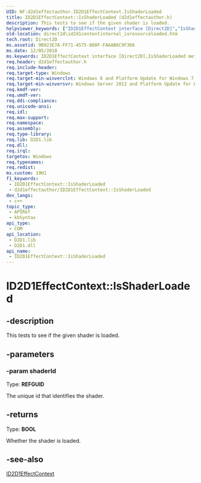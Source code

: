```yaml
---
UID: NF:d2d1effectauthor.ID2D1EffectContext.IsShaderLoaded
title: ID2D1EffectContext::IsShaderLoaded (d2d1effectauthor.h)
description: This tests to see if the given shader is loaded.
helpviewer_keywords: ["ID2D1EffectContext interface [Direct2D]","IsShaderLoaded method","ID2D1EffectContext.IsShaderLoaded","ID2D1EffectContext::IsShaderLoaded","IsShaderLoaded","IsShaderLoaded method [Direct2D]","IsShaderLoaded method [Direct2D]","ID2D1EffectContext interface","d2d1effectauthor/ID2D1EffectContext::IsShaderLoaded","direct2d.id2d1contextinternal_isresourceloaded"]
old-location: direct2d\id2d1contextinternal_isresourceloaded.htm
tech.root: Direct2D
ms.assetid: 9B923E7A-FF71-4575-880F-FA6AB6C9F366
ms.date: 12/05/2018
ms.keywords: ID2D1EffectContext interface [Direct2D],IsShaderLoaded method, ID2D1EffectContext.IsShaderLoaded, ID2D1EffectContext::IsShaderLoaded, IsShaderLoaded, IsShaderLoaded method [Direct2D], IsShaderLoaded method [Direct2D],ID2D1EffectContext interface, d2d1effectauthor/ID2D1EffectContext::IsShaderLoaded, direct2d.id2d1contextinternal_isresourceloaded
req.header: d2d1effectauthor.h
req.include-header: 
req.target-type: Windows
req.target-min-winverclnt: Windows 8 and Platform Update for Windows 7 [desktop apps \| UWP apps]
req.target-min-winversvr: Windows Server 2012 and Platform Update for Windows Server 2008 R2 [desktop apps \| UWP apps]
req.kmdf-ver: 
req.umdf-ver: 
req.ddi-compliance: 
req.unicode-ansi: 
req.idl: 
req.max-support: 
req.namespace: 
req.assembly: 
req.type-library: 
req.lib: D2D1.lib
req.dll: 
req.irql: 
targetos: Windows
req.typenames: 
req.redist: 
ms.custom: 19H1
f1_keywords:
 - ID2D1EffectContext::IsShaderLoaded
 - d2d1effectauthor/ID2D1EffectContext::IsShaderLoaded
dev_langs:
 - c++
topic_type:
 - APIRef
 - kbSyntax
api_type:
 - COM
api_location:
 - D2D1.lib
 - D2D1.dll
api_name:
 - ID2D1EffectContext::IsShaderLoaded
---
```


# ID2D1EffectContext::IsShaderLoaded


## -description

This tests to see if the given shader is loaded.

## -parameters

### -param shaderId

Type: <b>REFGUID</b>

The unique id that identifies the shader.

## -returns

Type: <b>BOOL</b>

Whether the shader is loaded.

## -see-also

<a href="/windows/desktop/api/d2d1effectauthor/nn-d2d1effectauthor-id2d1effectcontext">ID2D1EffectContext</a>


